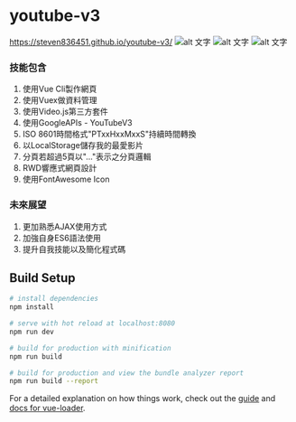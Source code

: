 # youtube-v3
https://steven836451.github.io/youtube-v3/
![alt 文字](https://upload.cc/i1/2020/04/01/XFme4j.png "預覽")
![alt 文字](https://upload.cc/i1/2020/04/01/xiYyX4.png "預覽")
![alt 文字](https://upload.cc/i1/2020/04/01/qcoOCz.png "預覽")
### 技能包含

1. 使用Vue Cli製作網頁
2. 使用Vuex做資料管理
3. 使用Video.js第三方套件
4. 使用GoogleAPIs - YouTubeV3
5. ISO 8601時間格式"PTxxHxxMxxS"持續時間轉換
6. 以LocalStorage儲存我的最愛影片
7. 分頁若超過5頁以"..."表示之分頁邏輯
8. RWD響應式網頁設計
9. 使用FontAwesome Icon

### 未來展望

1. 更加熟悉AJAX使用方式
2. 加強自身ES6語法使用
3. 提升自我技能以及簡化程式碼

## Build Setup

``` bash
# install dependencies
npm install

# serve with hot reload at localhost:8080
npm run dev

# build for production with minification
npm run build

# build for production and view the bundle analyzer report
npm run build --report
```

For a detailed explanation on how things work, check out the [guide](http://vuejs-templates.github.io/webpack/) and [docs for vue-loader](http://vuejs.github.io/vue-loader).
